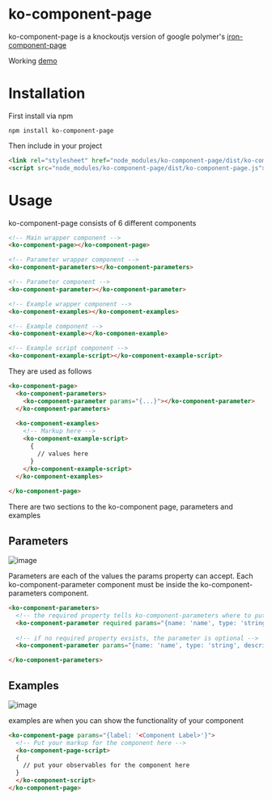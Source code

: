 # ko-component-page
ko-component-page is a knockoutjs version of google polymer's [iron-component-page](https://github.com/PolymerElements/iron-component-page)

Working [demo](https://matthewnitschke.github.io/ko-component-page/)

# Installation
First install via npm
```
npm install ko-component-page
```

Then include in your project
```html
<link rel="stylesheet" href="node_modules/ko-component-page/dist/ko-component-page.css">
<script src="node_modules/ko-component-page/dist/ko-component-page.js"></script>
```

# Usage
ko-component-page consists of 6 different components

```html
<!-- Main wrapper component -->
<ko-component-page></ko-component-page>

<!-- Parameter wrapper component -->
<ko-component-parameters></ko-component-parameters>

<!-- Parameter component -->
<ko-component-parameter></ko-component-parameter>

<!-- Example wrapper component -->
<ko-component-examples></ko-component-examples>

<!-- Example component -->
<ko-component-example></ko-componen-example>

<!-- Example script component -->
<ko-component-example-script></ko-component-example-script>
```

They are used as follows
```html
<ko-component-page>
  <ko-component-parameters>
    <ko-component-parameter params="{...}"></ko-component-parameter>
  </ko-component-parameters>
  
  <ko-component-examples>
    <!-- Markup here -->
    <ko-component-example-script>
      {
        // values here
      }
    </ko-component-example-script>
  </ko-component-examples>
  
</ko-component-page>
```

There are two sections to the ko-component page, parameters and examples


## Parameters
![image](https://cloud.githubusercontent.com/assets/6363089/18236495/c22b22f2-72e3-11e6-842b-697f84a78a08.png)

Parameters are each of the values the params property can accept. Each ko-component-parameter component must be inside the ko-component-parameters component.

```html
<ko-component-parameters>
  <!-- the required property tells ko-component-parameters where to put it's self -->
  <ko-component-parameter required params="{name: 'name', type: 'string', description: 'a description'}"></ko-component-parameter>
  
  <!-- if no required property exsists, the parameter is optional -->
  <ko-component-parameter params="{name: 'name', type: 'string', description: 'a description'}"></ko-component-parameter>

</ko-component-parameters>
```

## Examples
![image](https://cloud.githubusercontent.com/assets/6363089/18228085/759662a2-71f9-11e6-8472-54aa62b847b5.png)

examples are when you can show the functionality of your component

```html
<ko-component-page params="{label: '<Component Label>'}">
  <!-- Put your markup for the component here -->
  <ko-component-page-script>
  {
    // put your observables for the component here
  }
  </ko-component-script>
</ko-component-page>
```


